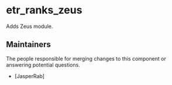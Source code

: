 etr_ranks_zeus
===================

Adds Zeus module.


## Maintainers

The people responsible for merging changes to this component or answering potential questions.

- [JasperRab]
